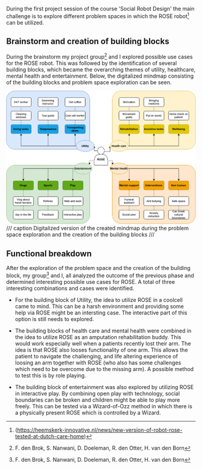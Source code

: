 During the first project session of the course 'Social Robot Design' the main challenge is to explore different problem spaces in which the ROSE robot[^1] can be utilized. 

[^1]: (https://heemskerk-innovative.nl/news/new-version-of-robot-rose-tested-at-dutch-care-home)

## Brainstorm and creation of building blocks
During the brainstorm my project group[^2] and I explored possible use cases for the ROSE robot. This was followed by the identification of several building blocks, which became the overarching themes of utility, healthcare, mental health and entertainment. Below, the digitalized mindmap consisting of the building blocks and problem space exploration can be seen.

[^2]: F. den Brok, S. Nanwani, D. Doeleman, R. den Otter, H. van den Born

![Problem space exploration](images/Rose_brainstorm.drawio.png)
/// caption
Digitalized version of the created mindmap during the problem space exploration and the creation of the building blocks
///

## Functional breakdown

After the exploration of the problem space and the creation of the building block, my group[^2] and I, all analyzed the outcome of the previous phase and determined interesting possible use cases for ROSE. A total of three interesting combinations and cases were identified. 

- For the building block of Utility, the idea to utilize ROSE in a coolcell came to mind. This can be a harsh environment and providing some help via ROSE might be an intersting case. The interactive part of this option is still needs to explored.

- The building blocks of health care and mental health were combined in the idea to utilize ROSE as an amputation rehabilitation buddy. This would work especially well when a patients recently lost their arm. The idea is that ROSE also looses functionality of one arm. This allows the patient to navigate the challenging, and life altering experience of loosing an arm together with ROSE (who also has some challenges which need to be overcome due to the missing arm). A possible method to test this is by role playing.  

- The building block of entertainment was also explored by utilizing ROSE in interactive play. By combining open play with technology, social boundaries can be broken and children might be able to play more freely. This can be tested via a Wizard-of-Ozz method in which there is a physically present ROSE which is controlled by a Wizard.

